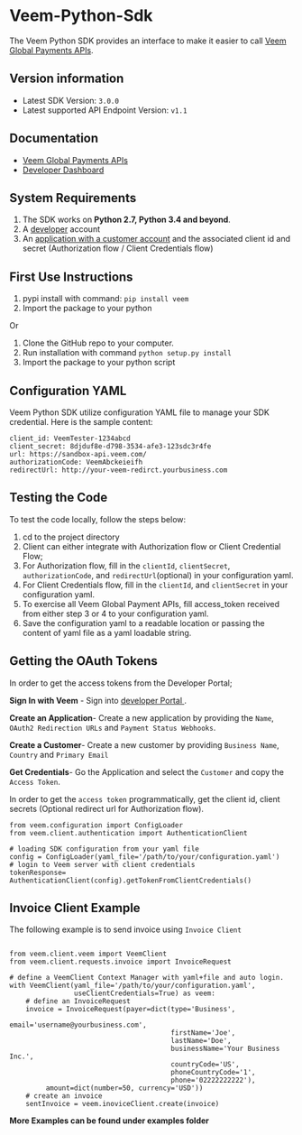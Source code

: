Veem-Python-Sdk
===============

The Veem Python SDK provides an interface to make it easier to call [Veem Global Payments APIs](https://developer.veem.com/reference).

## Version information
- Latest SDK Version: ```3.0.0```
- Latest supported API Endpoint Version: ```v1.1```


## Documentation

- [Veem Global Payments APIs](https://developer.veem.com/reference)
- [Developer Dashboard](https://developer.veem.com/page/dev-dashboard-sandbox)


## System Requirements
1. The SDK works on **Python 2.7, Python 3.4 and beyond**.
2. A [developer]((https://developer.veem.com/page/dev-dashboard-sandbox)) account
3. An [application with a customer account]((https://developer.veem.com/page/dev-dashboard-sandbox))
   and the associated client id and secret (Authorization flow / Client
   Credentials flow)

## First Use Instructions
1. pypi install with command: ```pip install veem```
2. Import the package to your python

Or

1. Clone the GitHub repo to your computer.
2. Run installation with command ```python setup.py install```
3. Import the package to your python script


## Configuration YAML
Veem Python SDK utilize configuration YAML file to manage your SDK credential.
Here is the sample content:
```
client_id: VeemTester-1234abcd
client_secret: 8djduf8e-d798-3534-afe3-123sdc3r4fe
url: https://sandbox-api.veem.com/
authorizationCode: VeemAbckeieifh
redirectUrl: http://your-veem-redirct.yourbusiness.com
```


## Testing the Code

To test the code locally, follow the steps below:

1. cd to the project directory
2. Client can either integrate with Authorization flow or Client Credential Flow;
3. For Authorization flow, fill in the `clientId`, `clientSecret`,
   `authorizationCode`, and `redirectUrl`(optional) in your configuration yaml.
4. For Client Credentials flow, fill in the `clientId`, and `clientSecret` in
   your configuration yaml.
5. To exercise all Veem Global Payment APIs, fill access_token received from
   either step 3 or 4 to your configuration yaml.
6. Save the configuration yaml to a readable location or passing the content of
   yaml file as a yaml loadable string.

## Getting the OAuth Tokens

In order to get the access tokens from the Developer Portal;

**Sign In with Veem** - Sign into [developer Portal ]((https://developer.veem.com/page/dev-dashboard-sandbox)).

**Create an Application**- Create a new application by providing the `Name`, `OAuth2 Redirection URLs` and `Payment Status Webhooks`.

**Create a Customer**- Create a new customer by providing `Business Name`, `Country` and `Primary Email`

**Get Credentials**- Go the Application and select the `Customer` and copy the `Access Token`.

In order to get the `access token` programmatically, get the client id, client secrets (Optional redirect url for Authorization flow).

```
from veem.configuration import ConfigLoader
from veem.client.authentication import AuthenticationClient

# loading SDK configuration from your yaml file
config = ConfigLoader(yaml_file='/path/to/your/configuration.yaml')
# login to Veem server with client credentials
tokenResponse= AuthenticationClient(config).getTokenFromClientCredentials()
```

## Invoice Client Example

The following example is to send invoice using `Invoice Client`

```

from veem.client.veem import VeemClient
from veem.client.requests.invoice import InvoiceRequest

# define a VeemClient Context Manager with yaml+file and auto login.
with VeemClient(yaml_file='/path/to/your/configuration.yaml',
                useClientCredentials=True) as veem:
    # define an InvoiceRequest
    invoice = InvoiceRequest(payer=dict(type='Business',
                                        email='username@yourbusiness.com',
                                        firstName='Joe',
                                        lastName='Doe',
                                        businessName='Your Business Inc.',
                                        countryCode='US',
                                        phoneCountryCode='1',
                                        phone='02222222222'),
         amount=dict(number=50, currency='USD'))
    # create an invoice
    sentInvoice = veem.inoviceClient.create(invoice)

```

**More Examples can be found under examples folder**
